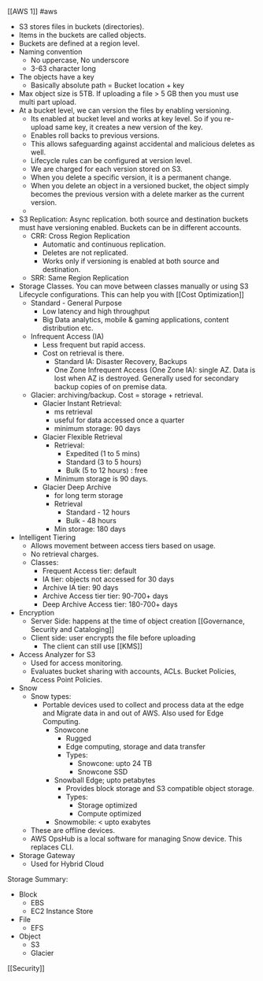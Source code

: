 [[AWS 1]] #aws 

* S3 stores files in buckets (directories).
* Items in the buckets are called objects.
* Buckets are defined at a region level.
* Naming convention
	* No uppercase, No underscore
	* 3-63 character long
* The objects have a key 
	* Basically absolute path = Bucket location + key
* Max object size is 5TB. If uploading a file > 5 GB then you must use multi part upload.
* At a bucket level, we can version the files by enabling versioning.
	* Its enabled at bucket level and works at key level. So if you re-upload same key, it creates a new version of the key.
	* Enables roll backs to previous versions.
	* This allows safeguarding against accidental and malicious deletes as well.
	* Lifecycle rules can be configured at version level.
	* We are charged for each version stored on S3.
	* When you delete a specific version, it is a permanent change.
	* When you delete an object in a versioned bucket, the object simply becomes the previous version with a delete marker as the current version.
	* 
* S3 Replication: Async replication. both source and destination buckets must have versioning enabled. Buckets can be in different accounts.
	* CRR: Cross Region Replication 
		* Automatic and continuous replication.
		* Deletes are not replicated.
		* Works only if versioning is enabled at both source and destination.
	* SRR: Same Region Replication
* Storage Classes. You can move between classes manually or using S3 Lifecycle configurations. This can help you with [[Cost Optimization]]
	* Standard - General Purpose
		* Low latency and high throughput
		* Big Data analytics, mobile & gaming applications, content distribution etc.
	* Infrequent Access (IA)
		* Less frequent but rapid access.
		* Cost on retrieval is there.
			* Standard IA: Disaster Recovery, Backups
			* One Zone Infrequent Access (One Zone IA): single AZ. Data is lost when AZ is destroyed. Generally used for secondary backup copies of on premise data.
	* Glacier: archiving/backup. Cost = storage + retrieval.
		* Glacier Instant Retrieval: 
			* ms retrieval
			* useful for data accessed once a quarter
			* minimum storage: 90 days
		* Glacier Flexible Retrieval
			* Retrieval:
				* Expedited (1 to 5 mins)
				* Standard (3 to 5 hours)
				* Bulk (5 to 12 hours) : free
			* Minimum storage is 90 days.
		* Glacier Deep Archive
			* for long term storage
			* Retrieval
				* Standard - 12 hours
				* Bulk - 48 hours
			* Min storage: 180 days
* Intelligent Tiering
	* Allows movement between access tiers based on usage.
	* No retrieval charges.
	* Classes:
		* Frequent Access tier: default
		* IA tier: objects not accessed for 30 days
		* Archive IA tier: 90 days
		* Archive Access tier tier: 90-700+ days
		* Deep Archive Access tier: 180-700+ days
* Encryption
	* Server Side: happens at the time of object creation [[Governance, Security and Cataloging]]
	* Client side: user encrypts the file before uploading
		* The client can still use [[KMS]]
* Access Analyzer for S3
	* Used for access monitoring.
	* Evaluates bucket sharing with accounts, ACLs. Bucket Policies, Access Point Policies.
* Snow
	* Snow types:
		* Portable devices used to collect and process data at the edge and Migrate data in and out of AWS. Also used for Edge Computing.
			* Snowcone
				* Rugged
				* Edge computing, storage and data transfer
				* Types:
					* Snowcone: upto 24 TB
					* Snowcone SSD
			* Snowball Edge; upto petabytes
				* Provides block storage and S3 compatible object storage.
				* Types:
					* Storage optimized
					* Compute optimized
			* Snowmobile: < upto exabytes
	* These are offline devices.
	* AWS OpsHub is a local software for managing Snow device. This replaces CLI.
* Storage Gateway
	* Used for Hybrid Cloud


Storage Summary:
* Block
	* EBS
	* EC2 Instance Store
* File
	* EFS
* Object
	* S3
	* Glacier


[[Security]] 

